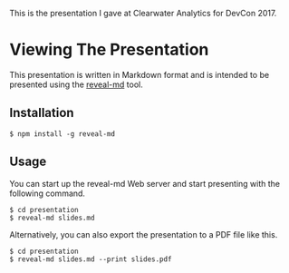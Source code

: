 This is the presentation I gave at Clearwater Analytics for DevCon 2017.

# Viewing The Presentation
This presentation is written in Markdown format and is intended to be presented using the [reveal-md](https://github.com/webpro/reveal-md) tool.

## Installation
    $ npm install -g reveal-md

## Usage
You can start up the reveal-md Web server and start presenting with the following command.

    $ cd presentation
    $ reveal-md slides.md

Alternatively, you can also export the presentation to a PDF file like this.

    $ cd presentation
    $ reveal-md slides.md --print slides.pdf


